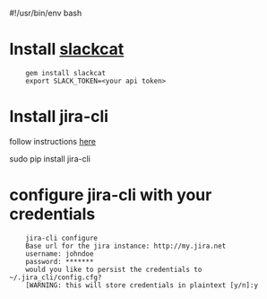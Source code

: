 #!/usr/bin/env bash


# Install [slackcat](https://github.com/rlister/slackcat)

```shell 
    gem install slackcat
    export SLACK_TOKEN=<your api token>
```

# Install jira-cli 

follow instructions [here](https://jira-cli.readthedocs.org/en/latest/index.html)

sudo pip install jira-cli

# configure jira-cli with your credentials

```shell
    jira-cli configure
    Base url for the jira instance: http://my.jira.net
    username: johndoe
    password: *******
    would you like to persist the credentials to ~/.jira_cli/config.cfg?
    [WARNING: this will store credentials in plaintext [y/n]:y
``` 